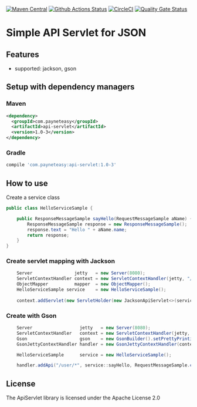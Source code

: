 [![Maven Central](https://img.shields.io/maven-central/v/com.payneteasy/api-servlet.svg?label=Maven%20Central)](https://search.maven.org/search?q=g:%22com.payneteasy%22%20AND%20a:%22api-servlet%22)
[![Github Actions Status](https://github.com/payneteasy/api-servlet/workflows/Java%20CI/badge.svg)](https://github.com/payneteasy/api-servlet/actions)
[![CircleCI](https://circleci.com/gh/payneteasy/api-servlet.svg?style=svg)](https://circleci.com/gh/payneteasy/api-servlet)
[![Quality Gate Status](https://sonarcloud.io/api/project_badges/measure?project=com.payneteasy%3Aapi-servlet&metric=alert_status)](https://sonarcloud.io/dashboard?id=com.payneteasy%3Aapi-servlet)

Simple API Servlet for JSON
==========================


## Features

* supported: jackson, gson

## Setup with dependency managers

### Maven

```xml
<dependency>
  <groupId>com.payneteasy</groupId>
  <artifactId>api-servlet</artifactId>
  <version>1.0-3</version>
</dependency>
```

### Gradle

```groovy
compile 'com.payneteasy:api-servlet:1.0-3'
```

How to use
------------

Create a service class

```java
public class HelloServiceSample {

    public ResponseMessageSample sayHello(RequestMessageSample aName) {
        ResponseMessageSample response = new ResponseMessageSample();
        response.text = "Hello " + aName.name;
        return response;
    }
}
```

### Create servlet mapping with Jackson

```java
    Server                jetty   = new Server(8080);
    ServletContextHandler context = new ServletContextHandler(jetty, "/api", ServletContextHandler.NO_SESSIONS);
    ObjectMapper          mapper  = new ObjectMapper();
    HelloServiceSample service    = new HelloServiceSample();
    
    context.addServlet(new ServletHolder(new JacksonApiServlet<>(service::sayHello, RequestMessageSample.class, ResponseMessageSample.class, mapper)), "/user/*");
```

### Create with Gson

```java
    Server                  jetty   = new Server(8080);
    ServletContextHandler   context = new ServletContextHandler(jetty, "/api", ServletContextHandler.NO_SESSIONS);
    Gson                    gson    = new GsonBuilder().setPrettyPrinting().create();
    GsonJettyContextHandler handler = new GsonJettyContextHandler(context, gson);

    HelloServiceSample      service = new HelloServiceSample();

    handler.addApi("/user/*", service::sayHello, RequestMessageSample.class);
```


## License

The ApiServlet library is licensed under the Apache License 2.0
